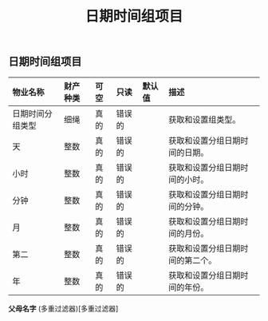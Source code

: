 ﻿---
title: 日期时间组项目
second_title: Aspose.Cells Cloud Documen
type: docs
url: /zh/specification/model/datetimegroupitem/
description: Aspose.Cells 云模型规范：DateTimeGroupItem。轻松处理 Excel 和其他电子表格文档，具有打开、生成、编辑、拆分、合并、比较和转换等功能
weight: 50
---
## **日期时间组项目**

 

|物业名称|财产种类|可空|只读|默认值|描述|
|:- |:- |:- |:- |:- |:- |
|日期时间分组类型|细绳|真的|错误的||获取和设置组类型。|
|天|整数|真的|错误的||获取和设置分组日期时间的日期。|
|小时|整数|真的|错误的||获取和设置分组日期时间的小时。|
|分钟|整数|真的|错误的||获取和设置分组日期时间的分钟。|
|月|整数|真的|错误的||获取和设置分组日期时间的月份。|
|第二|整数|真的|错误的||获取和设置分组日期时间的第二个。|
|年|整数|真的|错误的||获取和设置分组日期时间的年份。|

**父母名字** (多重过滤器)[多重过滤器]